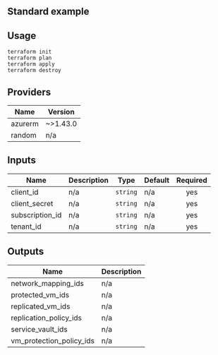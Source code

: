 ## Standard example

## Usage
```
terraform init
terraform plan
terraform apply
terraform destroy
```
<!-- BEGINNING OF PRE-COMMIT-TERRAFORM DOCS HOOK -->
## Providers

| Name | Version |
|------|---------|
| azurerm | ~>1.43.0 |
| random | n/a |

## Inputs

| Name | Description | Type | Default | Required |
|------|-------------|------|---------|:-----:|
| client\_id | n/a | `string` | n/a | yes |
| client\_secret | n/a | `string` | n/a | yes |
| subscription\_id | n/a | `string` | n/a | yes |
| tenant\_id | n/a | `string` | n/a | yes |

## Outputs

| Name | Description |
|------|-------------|
| network\_mapping\_ids | n/a |
| protected\_vm\_ids | n/a |
| replicated\_vm\_ids | n/a |
| replication\_policy\_ids | n/a |
| service\_vault\_ids | n/a |
| vm\_protection\_policy\_ids | n/a |

<!-- END OF PRE-COMMIT-TERRAFORM DOCS HOOK -->
